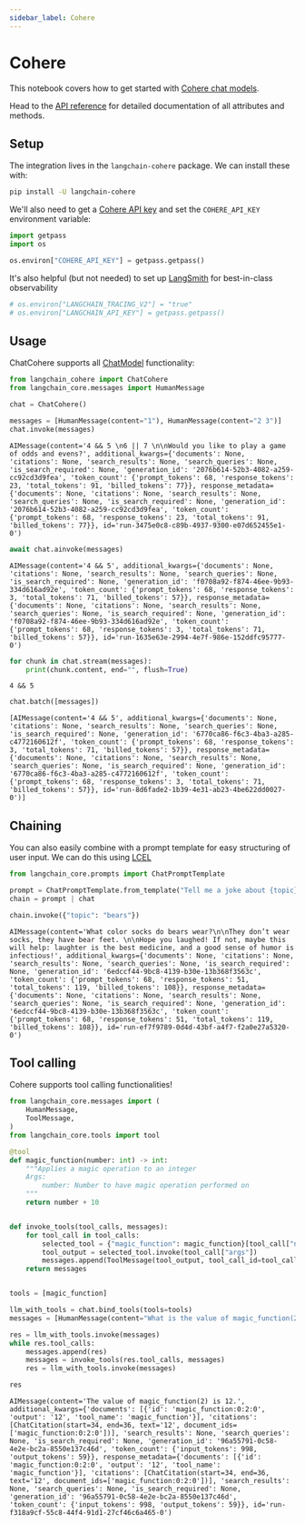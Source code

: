 ```yaml
---
sidebar_label: Cohere
---
```

# Cohere

This notebook covers how to get started with [Cohere chat models](https://cohere.com/chat).

Head to the [API reference](https://python.langchain.com/api_reference/community/chat_models/langchain_community.chat_models.cohere.ChatCohere.html) for detailed documentation of all attributes and methods.

## Setup

The integration lives in the `langchain-cohere` package. We can install these with:

```bash
pip install -U langchain-cohere
```

We'll also need to get a [Cohere API key](https://cohere.com/) and set the `COHERE_API_KEY` environment variable:


```python
import getpass
import os

os.environ["COHERE_API_KEY"] = getpass.getpass()
```

It's also helpful (but not needed) to set up [LangSmith](https://smith.langchain.com/) for best-in-class observability


```python
# os.environ["LANGCHAIN_TRACING_V2"] = "true"
# os.environ["LANGCHAIN_API_KEY"] = getpass.getpass()
```

## Usage

ChatCohere supports all [ChatModel](/docs/how_to#chat-models) functionality:


```python
from langchain_cohere import ChatCohere
from langchain_core.messages import HumanMessage
```


```python
chat = ChatCohere()
```


```python
messages = [HumanMessage(content="1"), HumanMessage(content="2 3")]
chat.invoke(messages)
```




    AIMessage(content='4 && 5 \n6 || 7 \n\nWould you like to play a game of odds and evens?', additional_kwargs={'documents': None, 'citations': None, 'search_results': None, 'search_queries': None, 'is_search_required': None, 'generation_id': '2076b614-52b3-4082-a259-cc92cd3d9fea', 'token_count': {'prompt_tokens': 68, 'response_tokens': 23, 'total_tokens': 91, 'billed_tokens': 77}}, response_metadata={'documents': None, 'citations': None, 'search_results': None, 'search_queries': None, 'is_search_required': None, 'generation_id': '2076b614-52b3-4082-a259-cc92cd3d9fea', 'token_count': {'prompt_tokens': 68, 'response_tokens': 23, 'total_tokens': 91, 'billed_tokens': 77}}, id='run-3475e0c8-c89b-4937-9300-e07d652455e1-0')




```python
await chat.ainvoke(messages)
```




    AIMessage(content='4 && 5', additional_kwargs={'documents': None, 'citations': None, 'search_results': None, 'search_queries': None, 'is_search_required': None, 'generation_id': 'f0708a92-f874-46ee-9b93-334d616ad92e', 'token_count': {'prompt_tokens': 68, 'response_tokens': 3, 'total_tokens': 71, 'billed_tokens': 57}}, response_metadata={'documents': None, 'citations': None, 'search_results': None, 'search_queries': None, 'is_search_required': None, 'generation_id': 'f0708a92-f874-46ee-9b93-334d616ad92e', 'token_count': {'prompt_tokens': 68, 'response_tokens': 3, 'total_tokens': 71, 'billed_tokens': 57}}, id='run-1635e63e-2994-4e7f-986e-152ddfc95777-0')




```python
for chunk in chat.stream(messages):
    print(chunk.content, end="", flush=True)
```

    4 && 5


```python
chat.batch([messages])
```




    [AIMessage(content='4 && 5', additional_kwargs={'documents': None, 'citations': None, 'search_results': None, 'search_queries': None, 'is_search_required': None, 'generation_id': '6770ca86-f6c3-4ba3-a285-c4772160612f', 'token_count': {'prompt_tokens': 68, 'response_tokens': 3, 'total_tokens': 71, 'billed_tokens': 57}}, response_metadata={'documents': None, 'citations': None, 'search_results': None, 'search_queries': None, 'is_search_required': None, 'generation_id': '6770ca86-f6c3-4ba3-a285-c4772160612f', 'token_count': {'prompt_tokens': 68, 'response_tokens': 3, 'total_tokens': 71, 'billed_tokens': 57}}, id='run-8d6fade2-1b39-4e31-ab23-4be622dd0027-0')]



## Chaining

You can also easily combine with a prompt template for easy structuring of user input. We can do this using [LCEL](/docs/concepts/lcel)


```python
from langchain_core.prompts import ChatPromptTemplate

prompt = ChatPromptTemplate.from_template("Tell me a joke about {topic}")
chain = prompt | chat
```


```python
chain.invoke({"topic": "bears"})
```




    AIMessage(content='What color socks do bears wear?\n\nThey don’t wear socks, they have bear feet. \n\nHope you laughed! If not, maybe this will help: laughter is the best medicine, and a good sense of humor is infectious!', additional_kwargs={'documents': None, 'citations': None, 'search_results': None, 'search_queries': None, 'is_search_required': None, 'generation_id': '6edccf44-9bc8-4139-b30e-13b368f3563c', 'token_count': {'prompt_tokens': 68, 'response_tokens': 51, 'total_tokens': 119, 'billed_tokens': 108}}, response_metadata={'documents': None, 'citations': None, 'search_results': None, 'search_queries': None, 'is_search_required': None, 'generation_id': '6edccf44-9bc8-4139-b30e-13b368f3563c', 'token_count': {'prompt_tokens': 68, 'response_tokens': 51, 'total_tokens': 119, 'billed_tokens': 108}}, id='run-ef7f9789-0d4d-43bf-a4f7-f2a0e27a5320-0')



## Tool calling

Cohere supports tool calling functionalities!


```python
from langchain_core.messages import (
    HumanMessage,
    ToolMessage,
)
from langchain_core.tools import tool
```


```python
@tool
def magic_function(number: int) -> int:
    """Applies a magic operation to an integer
    Args:
        number: Number to have magic operation performed on
    """
    return number + 10


def invoke_tools(tool_calls, messages):
    for tool_call in tool_calls:
        selected_tool = {"magic_function": magic_function}[tool_call["name"].lower()]
        tool_output = selected_tool.invoke(tool_call["args"])
        messages.append(ToolMessage(tool_output, tool_call_id=tool_call["id"]))
    return messages


tools = [magic_function]
```


```python
llm_with_tools = chat.bind_tools(tools=tools)
messages = [HumanMessage(content="What is the value of magic_function(2)?")]
```


```python
res = llm_with_tools.invoke(messages)
while res.tool_calls:
    messages.append(res)
    messages = invoke_tools(res.tool_calls, messages)
    res = llm_with_tools.invoke(messages)

res
```




    AIMessage(content='The value of magic_function(2) is 12.', additional_kwargs={'documents': [{'id': 'magic_function:0:2:0', 'output': '12', 'tool_name': 'magic_function'}], 'citations': [ChatCitation(start=34, end=36, text='12', document_ids=['magic_function:0:2:0'])], 'search_results': None, 'search_queries': None, 'is_search_required': None, 'generation_id': '96a55791-0c58-4e2e-bc2a-8550e137c46d', 'token_count': {'input_tokens': 998, 'output_tokens': 59}}, response_metadata={'documents': [{'id': 'magic_function:0:2:0', 'output': '12', 'tool_name': 'magic_function'}], 'citations': [ChatCitation(start=34, end=36, text='12', document_ids=['magic_function:0:2:0'])], 'search_results': None, 'search_queries': None, 'is_search_required': None, 'generation_id': '96a55791-0c58-4e2e-bc2a-8550e137c46d', 'token_count': {'input_tokens': 998, 'output_tokens': 59}}, id='run-f318a9cf-55c8-44f4-91d1-27cf46c6a465-0')


